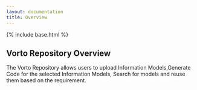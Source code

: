 ```yaml
---
layout: documentation
title: Overview
---
```

{% include base.html %}

## Vorto Repository Overview

The Vorto Repository allows users to upload Information Models,Generate Code for the selected Information Models, Search for models and reuse them based on the requirement.